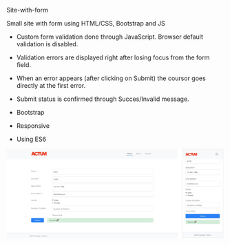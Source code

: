 Site-with-form

Small site with form using HTML/CSS, Bootstrap and JS

* Custom form validation done through JavaScript. Browser default validation is disabled.
* Validation errors are displayed right after losing focus from the form field.
* When an error appears (after clicking on Submit) the coursor goes directly at the first error.
* Submit status is confirmed through Succes/Invalid message.

* Bootstrap
* Responsive
* Using ES6

![Site with form](https://github.com/ibazuzo/Site-with-form/blob/master/screenshot.jpg)